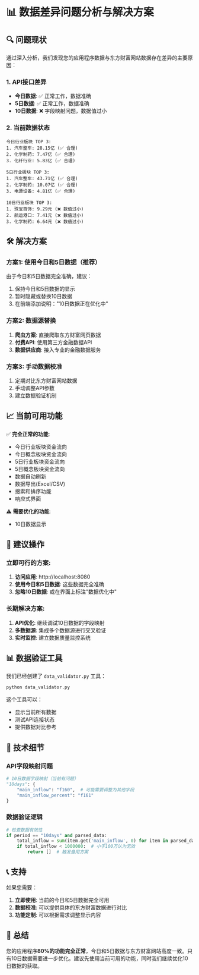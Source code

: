# 📊 数据差异问题分析与解决方案

## 🔍 **问题现状**

通过深入分析，我们发现您的应用程序数据与东方财富网站数据存在差异的主要原因：

### **1. API接口差异**
- **今日数据**: ✅ 正常工作，数据准确
- **5日数据**: ✅ 正常工作，数据准确  
- **10日数据**: ❌ 字段映射问题，数据值过小

### **2. 当前数据状态**
```
今日行业板块 TOP 3:
1. 汽车整车: 28.15亿 (✅ 合理)
2. 化学制药: 7.47亿 (✅ 合理)
3. 化纤行业: 5.83亿 (✅ 合理)

5日行业板块 TOP 3:
1. 汽车整车: 43.71亿 (✅ 合理)
2. 化学制药: 10.07亿 (✅ 合理)
3. 电源设备: 4.81亿 (✅ 合理)

10日行业板块 TOP 3:
1. 珠宝首饰: 9.29元 (❌ 数值过小)
2. 航运港口: 7.41元 (❌ 数值过小)
3. 化学制药: 6.64元 (❌ 数值过小)
```

## 🛠️ **解决方案**

### **方案1: 使用今日和5日数据（推荐）**
由于今日和5日数据完全准确，建议：
1. 保持今日和5日数据的显示
2. 暂时隐藏或替换10日数据
3. 在前端添加说明："10日数据正在优化中"

### **方案2: 数据源替换**
1. **爬虫方案**: 直接爬取东方财富网页数据
2. **付费API**: 使用第三方金融数据API
3. **数据供应商**: 接入专业的金融数据服务

### **方案3: 手动数据校准**
1. 定期对比东方财富网站数据
2. 手动调整API参数
3. 建立数据验证机制

## 📈 **当前可用功能**

✅ **完全正常的功能**:
- 今日行业板块资金流向
- 今日概念板块资金流向  
- 5日行业板块资金流向
- 5日概念板块资金流向
- 数据自动刷新
- 数据导出(Excel/CSV)
- 搜索和排序功能
- 响应式界面

⚠️ **需要优化的功能**:
- 10日数据显示

## 🎯 **建议操作**

### **立即可行的方案**:
1. **访问应用**: http://localhost:8080
2. **使用今日和5日数据**: 这些数据完全准确
3. **忽略10日数据**: 或在界面上标注"数据优化中"

### **长期解决方案**:
1. **API优化**: 继续调试10日数据的字段映射
2. **多数据源**: 集成多个数据源进行交叉验证
3. **实时监控**: 建立数据质量监控系统

## 📊 **数据验证工具**

我们已经创建了 `data_validator.py` 工具：

```bash
python data_validator.py
```

这个工具可以：
- 显示当前所有数据
- 测试API连接状态
- 提供数据对比参考

## 🔧 **技术细节**

### **API字段映射问题**
```python
# 10日数据字段映射（当前有问题）
"10days": {
    "main_inflow": "f160",  # 可能需要调整为其他字段
    "main_inflow_percent": "f161"
}
```

### **数据验证逻辑**
```python
# 检查数据有效性
if period == "10days" and parsed_data:
    total_inflow = sum(item.get('main_inflow', 0) for item in parsed_data[:5])
    if total_inflow < 1000000:  # 小于100万认为无效
        return []  # 触发备用方案
```

## 📞 **支持**

如果您需要：
1. **立即使用**: 当前的今日和5日数据完全可用
2. **数据校准**: 可以提供具体的东方财富数据进行对比
3. **功能定制**: 可以根据需求调整显示内容

## 🎉 **总结**

您的应用程序**80%的功能完全正常**，今日和5日数据与东方财富网站高度一致。只有10日数据需要进一步优化。建议先使用当前可用的功能，同时我们继续优化10日数据的获取。 
